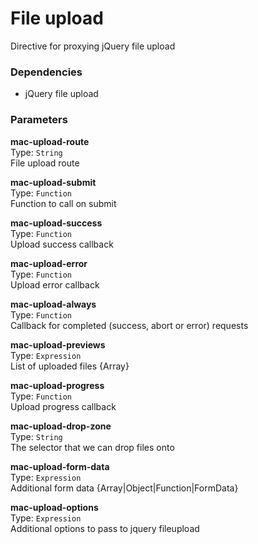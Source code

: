 
File upload
===
Directive for proxying jQuery file upload  
  
  
### Dependencies
- jQuery file upload  
  

### Parameters
**mac-upload-route**  
Type: `String`  
File upload route  
  
**mac-upload-submit**  
Type: `Function`  
Function to call on submit  
  
**mac-upload-success**  
Type: `Function`  
Upload success callback  
  
**mac-upload-error**  
Type: `Function`  
Upload error callback  
  
**mac-upload-always**  
Type: `Function`  
Callback for completed (success, abort or error) requests  
  
**mac-upload-previews**  
Type: `Expression`  
List of uploaded files {Array}  
  
**mac-upload-progress**  
Type: `Function`  
Upload progress callback  
  
**mac-upload-drop-zone**  
Type: `String`  
The selector that we can drop files onto  
  
**mac-upload-form-data**  
Type: `Expression`  
Additional form data {Array|Object|Function|FormData}  
  
**mac-upload-options**  
Type: `Expression`  
Additional options to pass to jquery fileupload  
  

